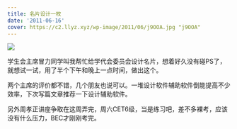 ```yaml
---
title: 名片设计一枚
date: '2011-06-16'
cover: https://c2.llyz.xyz/wp-image/2011/06/j9OOA.jpg "j9OOA"
---
```


![](https://c2.llyz.xyz/wp-image/2011/06/j9OOA.jpg")

学生会主席冒力同学叫我帮忙给学代会委员会设计名片，想着好久没有碰PS了，就想试一试，用了半个下午和晚上一点时间，做出这个。

两个主席的评价都不错，几个朋友也说可以。一堆设计软件辅助软件倒能提高不少效率，下次写篇文章推荐一下设计辅助软件。

另外周孝正讲座争取在这周弄完，周六CET6级，当是练习吧，差不多裸考，应该没有什么压力，BEC才刚刚考完。
